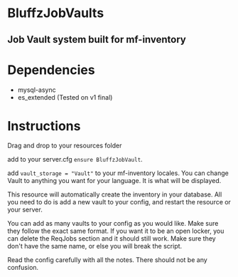 # BluffzJobVaults
## Job Vault system built for mf-inventory

# Dependencies
- mysql-async
- es_extended (Tested on v1 final)

# Instructions
Drag and drop to your resources folder

add to your server.cfg `ensure BluffzJobVault`.

add `vault_storage = "Vault"` to your mf-inventory locales. You can change Vault to anything you want for your language. It is what will be displayed.

This resource will automatically create the inventory in your database. All you need to do is add a new vault to your config, and restart the resource or your server.

You can add as many vaults to your config as you would like. Make sure they follow the exact same format. If you want it to be an open locker, you can delete the ReqJobs section and it should still work. Make sure they don't have the same name, or else you will break the script.

Read the config carefully with all the notes. There should not be any confusion.

